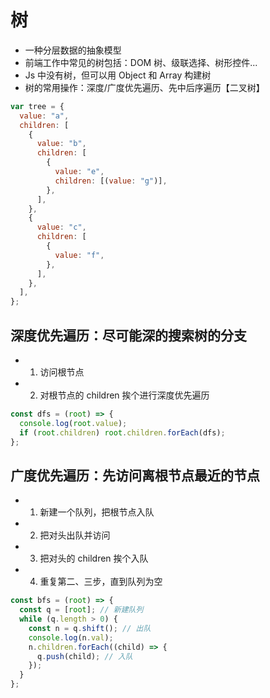 # 树

- 一种分层数据的抽象模型
- 前端工作中常见的树包括：DOM 树、级联选择、树形控件...
- Js 中没有树，但可以用 Object 和 Array 构建树
- 树的常用操作：深度/广度优先遍历、先中后序遍历【二叉树】

```js
var tree = {
  value: "a",
  children: [
    {
      value: "b",
      children: [
        {
          value: "e",
          children: [(value: "g")],
        },
      ],
    },
    {
      value: "c",
      children: [
        {
          value: "f",
        },
      ],
    },
  ],
};
```

## 深度优先遍历：尽可能深的搜索树的分支

- 1. 访问根节点
- 2. 对根节点的 children 挨个进行深度优先遍历

```js
const dfs = (root) => {
  console.log(root.value);
  if (root.children) root.children.forEach(dfs);
};
```

## 广度优先遍历：先访问离根节点最近的节点

- 1. 新建一个队列，把根节点入队
- 2. 把对头出队并访问
- 3. 把对头的 children 挨个入队
- 4. 重复第二、三步，直到队列为空

```js
const bfs = (root) => {
  const q = [root]; // 新建队列
  while (q.length > 0) {
    const n = q.shift(); // 出队
    console.log(n.val);
    n.children.forEach((child) => {
      q.push(child); // 入队
    });
  }
};
```
